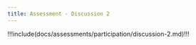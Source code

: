 ```yaml
---
title: Assessment - Discussion 2
---
```


!!!include(docs/assessments/participation/discussion-2.md)!!!
